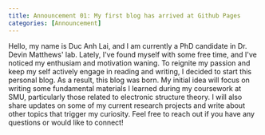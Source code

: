```yaml
---
title: Announcement 01: My first blog has arrived at Github Pages
categories: [Announcement]
---
```


Hello, my name is Duc Anh Lai, and I am currently a PhD candidate in Dr. Devin Matthews' lab.
Lately, I've found myself with some free time, and I've noticed my enthusiam and motivation waning. To reignite my passion and keep my self actively engage in reading and writing, I decided to start this personal blog. As a result, this blog was born.
My initial idea will focus on writing some fundamental materials I learned during my coursework at SMU, particularly those related to electronic structure theory. I will also share updates on some of my current research projects and write about other topics that trigger my curiosity. 
Feel free to reach out if you have any questions or would like to connect!
